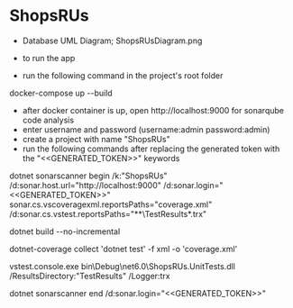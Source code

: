 # ShopsRUs
- Database UML Diagram; ShopsRUsDiagram.png 

- to run the app
- run the following command in the project's root folder 

docker-compose up --build

- after docker container is up, open http://localhost:9000 for sonarqube code analysis 
- enter username and password (username:admin password:admin)
- create a project with name "ShopsRUs"
- run the following commands after replacing the generated token with the "<<GENERATED_TOKEN>>" keywords 
  
dotnet sonarscanner begin /k:"ShopsRUs" /d:sonar.host.url="http://localhost:9000"  /d:sonar.login="<<GENERATED_TOKEN>>" sonar.cs.vscoveragexml.reportsPaths="coverage.xml" /d:sonar.cs.vstest.reportsPaths="**\TestResults\*.trx"
  
dotnet build --no-incremental
  
dotnet-coverage collect 'dotnet test' -f xml  -o 'coverage.xml'
  
vstest.console.exe bin\Debug\net6.0\ShopsRUs.UnitTests.dll /ResultsDirectory:"TestResults" /Logger:trx
  
dotnet sonarscanner end /d:sonar.login="<<GENERATED_TOKEN>>"
